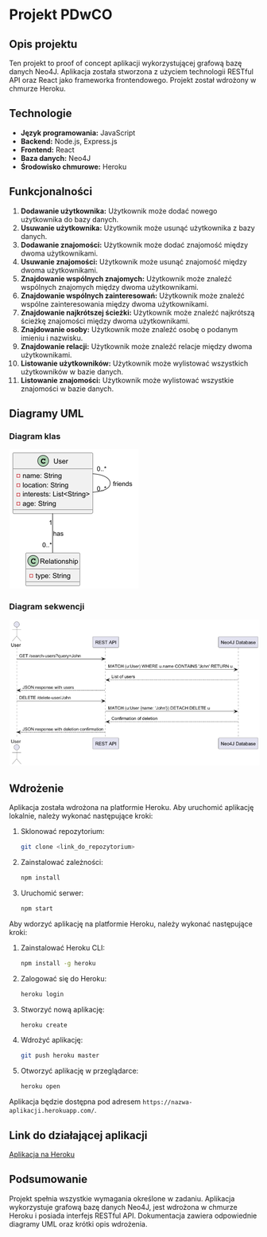 # Projekt PDwCO

## Opis projektu

Ten projekt to proof of concept aplikacji wykorzystującej grafową bazę danych Neo4J. Aplikacja została stworzona z użyciem technologii RESTful API oraz React jako frameworka frontendowego. Projekt został wdrożony w chmurze Heroku.

## Technologie

- **Język programowania:** JavaScript
- **Backend:** Node.js, Express.js
- **Frontend:** React
- **Baza danych:** Neo4J
- **Środowisko chmurowe:** Heroku

## Funkcjonalności

1. **Dodawanie użytkownika:** Użytkownik może dodać nowego użytkownika do bazy danych.
2. **Usuwanie użytkownika:** Użytkownik może usunąć użytkownika z bazy danych.
3. **Dodawanie znajomości:** Użytkownik może dodać znajomość między dwoma użytkownikami.
4. **Usuwanie znajomości:** Użytkownik może usunąć znajomość między dwoma użytkownikami.
5. **Znajdowanie wspólnych znajomych:** Użytkownik może znaleźć wspólnych znajomych między dwoma użytkownikami.
6. **Znajdowanie wspólnych zainteresowań:** Użytkownik może znaleźć wspólne zainteresowania między dwoma użytkownikami.
7. **Znajdowanie najkrótszej ścieżki:** Użytkownik może znaleźć najkrótszą ścieżkę znajomości między dwoma użytkownikami.
8. **Znajdowanie osoby:** Użytkownik może znaleźć osobę o podanym imieniu i nazwisku.
9. **Znajdowanie relacji:** Użytkownik może znaleźć relacje między dwoma użytkownikami.
10. **Listowanie użytkowników:** Użytkownik może wylistować wszystkich użytkowników w bazie danych.
11. **Listowanie znajomości:** Użytkownik może wylistować wszystkie znajomości w bazie danych.
## Diagramy UML

### Diagram klas

![Diagram klas](class_diagram.png)

### Diagram sekwencji

![Diagram sekwencji](sequence.png)

## Wdrożenie

Aplikacja została wdrożona na platformie Heroku. Aby uruchomić aplikację lokalnie, należy wykonać następujące kroki:

1. Sklonować repozytorium:
    ```sh
    git clone <link_do_repozytorium>
    ```
2. Zainstalować zależności:
    ```sh
    npm install
    ```
3. Uruchomić serwer:
    ```sh
    npm start
    ```
   
Aby wdorzyć aplikację na platformie Heroku, należy wykonać następujące kroki:

1. Zainstalować Heroku CLI:
    ```sh
    npm install -g heroku
    ```
2. Zalogować się do Heroku:
    ```sh
    heroku login
    ```
   
3. Stworzyć nową aplikację:
    ```sh
    heroku create
    ```
   
4. Wdrożyć aplikację:
    ```sh
    git push heroku master
    ```
   
5. Otworzyć aplikację w przeglądarce:
    ```sh
    heroku open
    ```

Aplikacja będzie dostępna pod adresem `https://nazwa-aplikacji.herokuapp.com/`.

## Link do działającej aplikacji

[Aplikacja na Heroku](https://mysterious-earth-91221-3b97fa374084.herokuapp.com/)

## Podsumowanie

Projekt spełnia wszystkie wymagania określone w zadaniu. Aplikacja wykorzystuje grafową bazę danych Neo4J, jest wdrożona w chmurze Heroku i posiada interfejs RESTful API. Dokumentacja zawiera odpowiednie diagramy UML oraz krótki opis wdrożenia.
